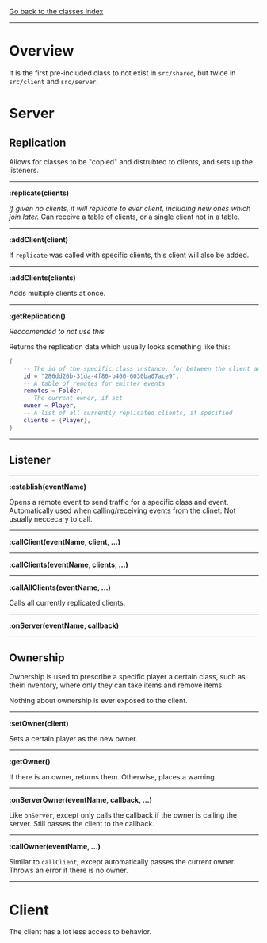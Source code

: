 [Go back to the classes index](index.md)

---

# Overview

It is the first pre-included class to not exist in `src/shared`, but twice in `src/client` and `src/server`.

# Server

## Replication

Allows for classes to be "copied" and distrubted to clients, and sets up the listeners.

---

**:replicate(clients)**

*If given no clients, it will replicate to ever client, including new ones which join later.*
Can receive a table of clients, or a single client not in a table.

---

**:addClient(client)**

If `replicate` was called with specific clients, this client will also be added.

---

**:addClients(clients)**

Adds multiple clients at once.

---

**:getReplication()**

*Reccomended to not use this*

Returns the replication data which usually looks something like this:
```lua
{
	-- The id of the specific class instance, for between the client and server
	id = "286dd26b-31da-4f86-b460-6030ba07ace9",
	-- A table of remotes for emitter events
	remotes = Folder,
	-- The current owner, if set
	owner = Player,
	-- A list of all currently replicated clients, if specified
	clients = {Player},
}
```

---

## Listener

---

**:establish(eventName)**

Opens a remote event to send traffic for a specific class and event.
Automatically used when calling/receiving events from the clinet.
Not usually neccecary to call.

---

**:callClient(eventName, client, ...)**

---

**:callClients(eventName, clients, ...)**

---

**:callAllClients(eventName, ...)**

Calls all currently replicated clients.

---

**:onServer(eventName, callback)**

---

## Ownership

Ownership is used to prescribe a specific player a certain class, such as theiri nventory, where only they can take items and remove items.

Nothing about ownership is ever exposed to the client.

---

**:setOwner(client)**

Sets a certain player as the new owner.

---

**:getOwner()**

If there is an owner, returns them. Otherwise, places a warning.

---

**:onServerOwner(eventName, callback, ...)**

Like `onServer`, except only calls the callback if the owner is calling the server.
Still passes the client to the callback.

---

**:callOwner(eventName, ...)**

Similar to `callClient`, except automatically passes the current owner.
Throws an error if there is no owner.

---

# Client

The client has a lot less access to behavior.